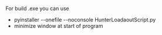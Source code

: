 For build .exe you can use
+ pyinstaller --onefile --noconsole HunterLoadaoutScript.py
+ minimize window at start of program

